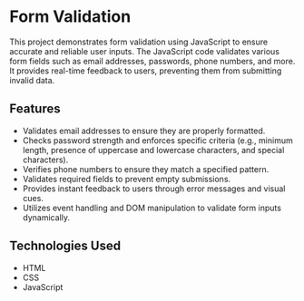 # Form Validation

This project demonstrates form validation using JavaScript to ensure accurate and reliable user inputs. The JavaScript code validates various form fields such as email addresses, passwords, phone numbers, and more. It provides real-time feedback to users, preventing them from submitting invalid data.

## Features

- Validates email addresses to ensure they are properly formatted.
- Checks password strength and enforces specific criteria (e.g., minimum length, presence of uppercase and lowercase characters, and special characters).
- Verifies phone numbers to ensure they match a specified pattern.
- Validates required fields to prevent empty submissions.
- Provides instant feedback to users through error messages and visual cues.
- Utilizes event handling and DOM manipulation to validate form inputs dynamically.

## Technologies Used

- HTML
- CSS
- JavaScript
